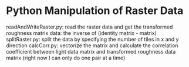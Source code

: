# Python Manipulation of Raster Data

readAndWriteRaster.py: read the raster data and get the transformed roughness matrix data: the inverse of (identity matrix - matrix)
splitRaster.py: split the data by specifying the number of tiles in x and y direction
calcCorr.py: vectorize the matrix and calculate the correlation coefficient between light data matrix and transformed roughness data matrix (right now I can only do one pair at a time)
